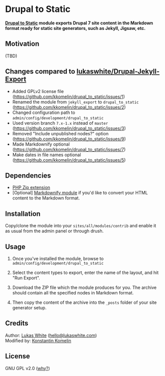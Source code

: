 Drupal to Static
===
**[Drupal to Static](https://github.com/kkomelin/drupal_to_static) module exports Drupal 7 site content in the Markdown format ready for static site generators, such as Jekyll, Jigsaw, etc.**

## Motivation

(TBD)

## Changes compared to [lukaswhite/Drupal-Jekyll-Export](https://github.com/lukaswhite/Drupal-Jekyll-Export)

- Added GPLv2 license file (https://github.com/kkomelin/drupal_to_static/issues/1)
- Renamed the module from `jekyll_export` to `drupal_to_static` (https://github.com/kkomelin/drupal_to_static/issues/2)
- Changed configuration path to `admin/config/development/drupal_to_static`
- Used version branch `7.x-1.x` instead of `master` (https://github.com/kkomelin/drupal_to_static/issues/3)
- Removed "Include unpublished nodes?" option (https://github.com/kkomelin/drupal_to_static/issues/9)
- Made Markdownify optional (https://github.com/kkomelin/drupal_to_static/issues/7)
- Make dates in file names optional (https://github.com/kkomelin/drupal_to_static/issues/5)

## Dependencies

- [PHP Zip extension](http://php.net/manual/en/book.zip.php)
- [Optional] [Markdownify module](https://github.com/lukaswhite/Drupal-Markdownify) if you'd like to convert your HTML content to the Markdown format.

## Installation

Copy/clone the module into your `sites/all/modules/contrib` and enable it as usual from the admin panel or through drush.

## Usage

1) Once you've installed the module, browse to `admin/config/development/drupal_to_static`

2) Select the content types to export, enter the name of the layout, and hit "Run Export".

3) Download the ZIP file which the module produces for you. 
The archive should contain all the specified nodes in Markdown format. 

4) Then copy the content of the archive into the `_posts` folder of your site generator setup.


## Credits


Author: [Lukas White](https://github.com/lukaswhite) (hello@lukaswhite.com)  
Modified by: [Konstantin Komelin](https://github.com/kkomelin)


## License

GNU GPL v2.0 ([why?](https://github.com/kkomelin/drupal_to_static/issues/1#issue-344303013))